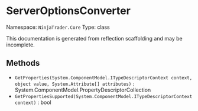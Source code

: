 # ServerOptionsConverter

Namespace: `NinjaTrader.Core`
Type: class

This documentation is generated from reflection scaffolding and may be incomplete.

## Methods
- `GetProperties(System.ComponentModel.ITypeDescriptorContext context, object value, System.Attribute[] attributes)` : System.ComponentModel.PropertyDescriptorCollection
- `GetPropertiesSupported(System.ComponentModel.ITypeDescriptorContext context)` : bool
